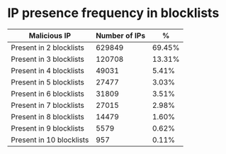 # IP presence frequency in blocklists
| Malicious IP | Number of IPs | % |
|----|----|----|
| Present in 2 blocklists | 629849 | 69.45% |
| Present in 3 blocklists | 120708 | 13.31% |
| Present in 4 blocklists | 49031 | 5.41% |
| Present in 5 blocklists | 27477 | 3.03% |
| Present in 6 blocklists | 31809 | 3.51% |
| Present in 7 blocklists | 27015 | 2.98% |
| Present in 8 blocklists | 14479 | 1.60% |
| Present in 9 blocklists | 5579 | 0.62% |
| Present in 10 blocklists | 957 | 0.11% |
